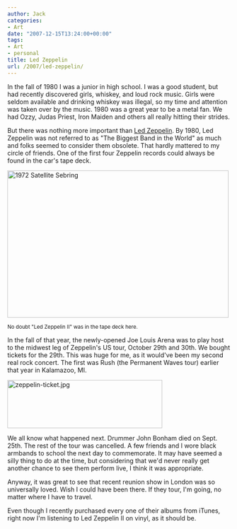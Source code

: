 ```yaml
---
author: Jack
categories:
- Art
date: "2007-12-15T13:24:00+00:00"
tags:
- Art
- personal
title: Led Zeppelin
url: /2007/led-zeppelin/
---
```


In the fall of 1980 I was a junior in high school. I was a good student, but had recently discovered girls, whiskey, and loud rock music. Girls were seldom available and drinking whiskey was illegal, so my time and attention was taken over by the music. 1980 was a great year to be a metal fan. We had Ozzy, Judas Priest, Iron Maiden and others all really hitting their strides. 

But there was nothing more important than [Led Zeppelin][1]. By 1980, Led Zeppelin was not referred to as "The Biggest Band in the World" as much and folks seemed to consider them obsolete. That hardly mattered to my circle of friends. One of the first four Zeppelin records could always be found in the car's tape deck.

[<img src="https://farm1.static.flickr.com/1/744409_84a08a9faa.jpg" width="500" height="333" alt="1972 Satellite Sebring" />][2]

<small>No doubt "Led Zeppelin II" was in the tape deck here.</small>

In the fall of that year, the newly-opened Joe Louis Arena was to play host to the midwest leg of Zeppelin's US tour, October 29th and 30th. We bought tickets for the 29th. This was huge for me, as it would've been my second real rock concert. The first was Rush (the Permanent Waves tour) earlier that year in Kalamazoo, MI.

<img src="/files/zeppelin-ticket.jpg" alt="zeppelin-ticket.jpg" border="0" width="350" height="109" />

We all know what happened next. Drummer John Bonham died on Sept. 25th. The rest of the tour was cancelled. A few friends and I wore black armbands to school the next day to commemorate. It may have seemed a silly thing to do at the time, but considering that we'd never really get another chance to see them perform live, I think it was appropriate.

Anyway, it was great to see that recent reunion show in London was so universally loved. Wish I could have been there. If they tour, I'm going, no matter where I have to travel. 



Even though I recently purchased every one of their albums from iTunes, right now I'm listening to Led Zeppelin II on vinyl, as it should be.

 [1]: http://en.wikipedia.org/wiki/Led_Zeppelin
 [2]: http://www.flickr.com/photos/jbaty/744409/ "1972 Satellite Sebring by JackBaty, on Flickr"